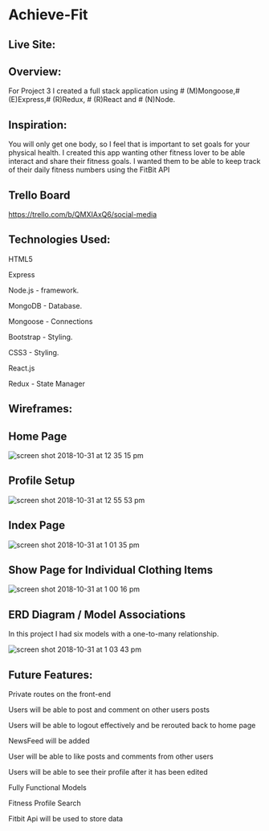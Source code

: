 # Achieve-Fit

Live Site:
----


Overview:
----
For Project 3 I created a full stack application using # (M)Mongoose,# (E)Express,# (R)Redux, # (R)React and # (N)Node.

Inspiration:
----
You will only get one body, so I feel that is important to set goals for your physical health. I created this app wanting other fitness lover to be able interact and share their fitness goals. I wanted them to be able to keep track of their daily
fitness numbers using the FitBit API

Trello Board
----
https://trello.com/b/QMXIAxQ6/social-media

Technologies Used:
----
HTML5

Express 

Node.js - framework.

MongoDB - Database.

Mongoose - Connections

Bootstrap - Styling.

CSS3 - Styling.

React.js

Redux - State Manager

Wireframes:
----

Home Page
----
![screen shot 2018-10-31 at 12 35 15 pm](https://user-images.githubusercontent.com/33140493/47804534-6db8b380-dd0b-11e8-97c7-22593bd95841.png)



Profile Setup
----
![screen shot 2018-10-31 at 12 55 53 pm](https://user-images.githubusercontent.com/33140493/47804924-6e057e80-dd0c-11e8-9a63-9054f8829ce1.png)


Index Page
---
![screen shot 2018-10-31 at 1 01 35 pm](https://user-images.githubusercontent.com/33140493/47805226-2fbc8f00-dd0d-11e8-96cc-90656f21176c.png)




Show Page for Individual Clothing Items
---
![screen shot 2018-10-31 at 1 00 16 pm](https://user-images.githubusercontent.com/33140493/47805141-f421c500-dd0c-11e8-92da-7eb5ed54be89.png)




ERD Diagram / Model Associations
---
In this project I had six models with a one-to-many relationship. 

![screen shot 2018-10-31 at 1 03 43 pm](https://user-images.githubusercontent.com/33140493/47805333-790cde80-dd0d-11e8-9659-297797c8f11c.png)



Future Features:
---
Private routes on the front-end

Users will be able to post and comment on other users posts

Users will be able to logout effectively and be rerouted back to home page

NewsFeed will be added

User will be able to like posts and comments from other users

Users will be able to see their profile after it has been edited


Fully Functional Models 

Fitness Profile Search

Fitbit Api will be used to store data
